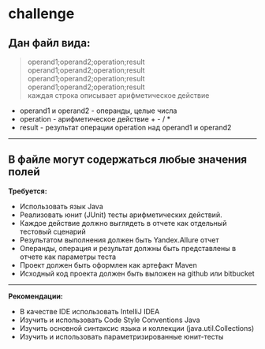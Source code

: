 # challenge
Дан файл вида: 
---
>operand1;operand2;operation;result  
>operand1;operand2;operation;result  
>operand1;operand2;operation;result  
>operand1;operand2;operation;result  
каждая строка описывает арифметическое действие
* operand1 и operand2 - операнды, целые числа
* operation - арифметическое действие + - / *
* result - результат операции operation над operand1 и operand2
---
В файле могут содержаться любые значения полей
---
**Требуется:**
* Использовать язык Java
* Реализовать юнит (JUnit) тесты арифметических действий.
* Каждое действие должно выглядеть в отчете как отдельный тестовый сценарий
* Результатом выполнения должен быть Yandex.Allure отчет
* Операнды, операция и результат должны быть представлены в отчете как параметры теста
* Проект должен быть оформлен как артефакт Maven
* Исходный код проекта должен быть выложен на github или bitbucket
--- 
**Рекомендации:**
* В качестве IDE использовать IntelliJ IDEA
* Изучить и использовать Code Style Conventions Java
* Изучить основной синтаксис языка и коллекции (java.util.Collections)
* Изучить и использовать параметризированные юнит-тесты 
